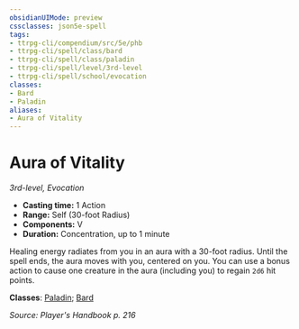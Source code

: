 ```yaml
---
obsidianUIMode: preview
cssclasses: json5e-spell
tags:
- ttrpg-cli/compendium/src/5e/phb
- ttrpg-cli/spell/class/bard
- ttrpg-cli/spell/class/paladin
- ttrpg-cli/spell/level/3rd-level
- ttrpg-cli/spell/school/evocation
classes:
- Bard
- Paladin
aliases:
- Aura of Vitality
---
```

# Aura of Vitality
*3rd-level, Evocation*  


- **Casting time:** 1 Action
- **Range:** Self (30-foot Radius)
- **Components:** V
- **Duration:** Concentration, up to 1 minute

Healing energy radiates from you in an aura with a 30-foot radius. Until the spell ends, the aura moves with you, centered on you. You can use a bonus action to cause one creature in the aura (including you) to regain `2d6` hit points.

**Classes**: [Paladin](/CLI/lists/list-spells-classes-paladin.md); [Bard](/CLI/lists/list-spells-classes-bard.md)

*Source: Player's Handbook p. 216*